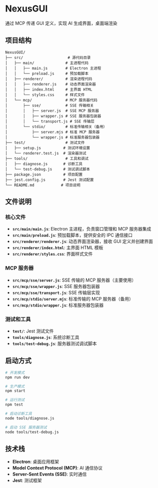 # NexusGUI

通过 MCP 传递 GUI 定义，实现 AI 生成界面，桌面端渲染

## 项目结构

```
NexusGUI/
├── src/                    # 源代码目录
│   ├── main/              # 主进程代码
│   │   ├── main.js        # Electron 主进程
│   │   └── preload.js     # 预加载脚本
│   ├── renderer/          # 渲染进程代码
│   │   ├── renderer.js    # 动态界面渲染器
│   │   ├── index.html     # 主界面 HTML
│   │   └── styles.css     # 样式文件
│   └── mcp/               # MCP 服务器代码
│       ├── sse/           # SSE 传输相关
│       │   ├── server.js  # SSE MCP 服务器
│       │   ├── wrapper.js # SSE 服务器包装器
│       │   └── transport.js # SSE 传输层
│       └── stdio/         # 标准传输相关（备用）
│           ├── server.mjs # 标准 MCP 服务器
│           └── wrapper.js # 标准服务器包装器
├── test/                  # 测试文件
│   ├── setup.js          # 测试环境设置
│   └── renderer.test.js  # 渲染器测试
├── tools/                 # 工具和调试
│   ├── diagnose.js       # 诊断工具
│   └── test-debug.js     # 测试调试脚本
├── package.json          # 项目配置
├── jest.config.js        # Jest 测试配置
└── README.md            # 项目说明
```

## 文件说明

### 核心文件
- **`src/main/main.js`**: Electron 主进程，负责窗口管理和 MCP 服务器集成
- **`src/main/preload.js`**: 预加载脚本，提供安全的 IPC 通信接口
- **`src/renderer/renderer.js`**: 动态界面渲染器，接收 GUI 定义并创建界面
- **`src/renderer/index.html`**: 主界面 HTML 模板
- **`src/renderer/styles.css`**: 界面样式文件

### MCP 服务器
- **`src/mcp/sse/server.js`**: SSE 传输的 MCP 服务器（主要使用）
- **`src/mcp/sse/wrapper.js`**: SSE 服务器包装器
- **`src/mcp/sse/transport.js`**: SSE 传输层实现
- **`src/mcp/stdio/server.mjs`**: 标准传输的 MCP 服务器（备用）
- **`src/mcp/stdio/wrapper.js`**: 标准服务器包装器

### 测试和工具
- **`test/`**: Jest 测试文件
- **`tools/diagnose.js`**: 系统诊断工具
- **`tools/test-debug.js`**: 服务器测试调试脚本

## 启动方式

```bash
# 开发模式
npm run dev

# 生产模式
npm start

# 运行测试
npm test

# 启动诊断工具
node tools/diagnose.js

# 启动 SSE 服务器测试
node tools/test-debug.js
```

## 技术栈

- **Electron**: 桌面应用框架
- **Model Context Protocol (MCP)**: AI 通信协议
- **Server-Sent Events (SSE)**: 实时通信
- **Jest**: 测试框架
